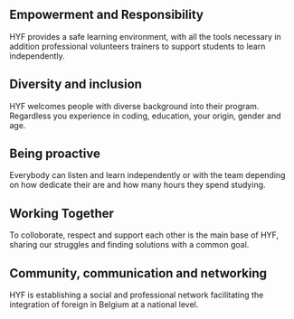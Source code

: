 ## Empowerment and Responsibility 
HYF provides a safe learning environment, with all the tools necessary in addition professional volunteers trainers to  support  students to learn independently.
## Diversity and inclusion 

 HYF welcomes people with diverse background into their program. Regardless you experience in coding, education, your origin, gender and age.
 ## Being proactive

 Everybody can listen and learn independently or with the team depending on how dedicate their are and how many hours they spend studying.
 ## Working Together 

 To colloborate, respect and support each other is the main base of HYF, sharing our struggles and finding solutions with a common goal.
 ## Community, communication and networking
 
 HYF is establishing a social and professional network facilitating the integration of foreign in Belgium at a national level.
